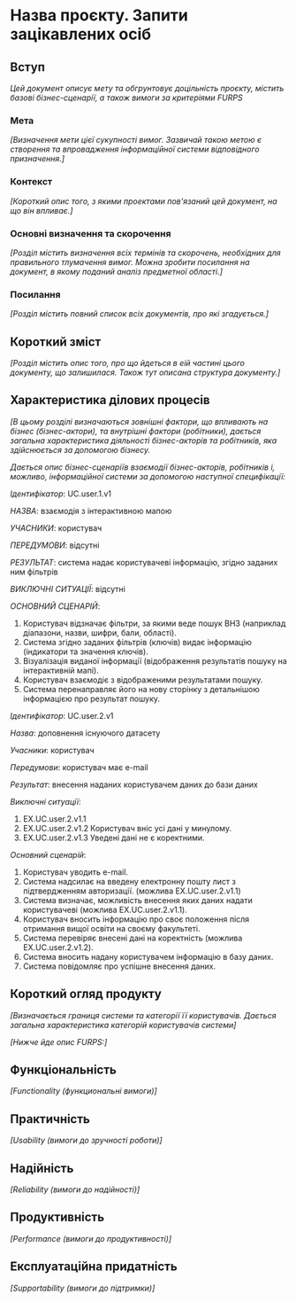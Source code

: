 # Назва проєкту. Запити зацікавлених осіб

## Вступ

*Цей документ описує мету та обгрунтовує доцільність проєкту, містить базові бізнес-сценарії, а також вимоги за критеріями FURPS*

### Мета 

*[Визначення мети цієї сукупності вимог. Зазвичай такою метою є створення та впровадження 
 інформаційної системи відповідного призначення.]*

### Контекст

*[Короткий опис того, з якими проектами пов'язаний цей документ, на що він впливає.]*


### Основні визначення та скорочення

*[Розділ містить визначення всіх термінів та скорочень, необхідних для правильного
тлумачення вимог. Можна зробити посилання на документ, в якому поданий аналіз предметної області.]*


### Посилання

*[Розділ містить повний список всіх документів, про які згадується.]*


## Короткий зміст

*[Розділ містить опис того, про що йдеться в еій частині цього документу, що залишилася. 
Також тут описана структура документу.]*

## Характеристика ділових процесів

*[В цьому розділі визначаються зовнішні фактори, що впливають на бізнес (бізнес-актори), 
та внутрішні фактори (робітники), дається загальна характеристика діяльності бізнес-акторів 
та робітників, яка здійснюється за допомогою бізнесу.*

*Дається опис бізнес-сценаріїв взаємодії бізнес-акторів, робітників і, можливо, інформаційної системи за допомогою наступної
специфікації:*

   
*Ідентифікатор*: UC.user.1.v1
    
*НАЗВА*: взаємодія з інтерактивною мапою
    
*УЧАСНИКИ*: користувач

*ПЕРЕДУМОВИ*: відсутні

*РЕЗУЛЬТАТ*: система надає користувачеві інформацію, згідно заданих ним фільтрів

*ВИКЛЮЧНІ СИТУАЦІЇ*: відсутні

*ОСНОВНИЙ СЦЕНАРІЙ*:

1. Користувач відзначає фільтри, за якими веде пошук ВНЗ (наприклад діапазони, назви, шифри, бали, області).
2. Система згідно заданих фільтрів (ключів) видає інформацію (індикатори та значення ключів).
3. Візуалізація виданої інформації (відображення результатів пошуку на інтерактивній мапі).
4. Користувач взаємодіє з відображеними результатами пошуку.
5. Система перенаправляє його на нову сторінку з детальнішою інформацією про результат пошуку.

*Ідентифікатор*: UC.user.2.v1

*Назва*: доповнення існуючого датасету

*Учасники*: користувач 

*Передумови*: користувач має e-mail

*Результат*: внесення наданих користувачем даних до бази даних

*Виключні ситуації*:
1. EX.UC.user.2.v1.1 
2. EX.UC.user.2.v1.2 Користувач вніс усі дані у минулому.  
3. EX.UC.user.2.v1.3 Уведені дані не є коректними.  

*Основний сценарій*:
1. Користувач уводить e-mail.  
2. Система надсилає на введену електронну пошту лист з підтвердженням авторизації. (можлива EX.UC.user.2.v1.1) 
3. Система визначає, можливість внесення яких даних надати користувачеві (можлива EX.UC.user.2.v1.1).
3. Користувач вносить інформацію про своє положення після отримання вищої освіти на своєму факультеті.  
4. Система перевіряє внесені дані на коректність (можлива EX.UC.user.2.v1.2).  
5. Система вносить надану користувачем інформацію в базу даних.
6. Система повідомляє про успішне внесення даних.


## Короткий огляд продукту

*[Визначається границя системи та категорії її користувачів. Дається загальна характеристика категорій користувачів
системи]*

*[Нижче йде опис FURPS:]*


## Функціональність

*[Functionality (функциональні вимоги)]*

## Практичність

*[Usability (вимоги до зручності роботи)]*

## Надійність

*[Reliability (вимоги до надійності)]*

## Продуктивність

*[Performance (вимоги до продуктивності)]*

## Експлуатаційна придатність

*[Supportability (вимоги до підтримки)]*

